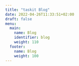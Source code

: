 ```yaml
---
title: "taskit Blog"
date: 2022-04-26T11:33:51+02:00
draft: false
menu:
  main:
    name: Blog
    identifier: blog
    weight: 110
  footer: 
    name: Blog
    weight: 100  
---
```


